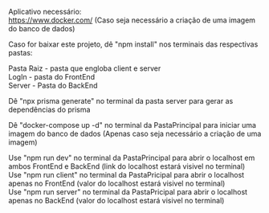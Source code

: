 Aplicativo necessário:<br>
https://www.docker.com/ (Caso seja necessário a criação de uma imagem do banco de dados)<br>

Caso for baixar este projeto, dê "npm install" nos terminais das respectivas pastas:<br>

Pasta Raiz - pasta que engloba client e server<br>
LogIn - pasta do FrontEnd<br>
Server - Pasta do BackEnd<br>

Dê "npx prisma generate" no terminal da pasta server para gerar as dependências do prisma<br>

Dê "docker-compose up -d" no terminal da PastaPrincipal para iniciar uma imagem do banco de dados (Apenas caso seja necessário a criação de uma imagem)<br>

Use "npm run dev" no terminal da PastaPrincipal para abrir o localhost em ambos FrontEnd e BackEnd (link do localhost estará visivel no terminal)<br>
Use "npm run client" no terminal da PastaPricipal para abrir o localhost apenas no FrontEnd (valor do localhost estará visivel no terminal)<br>
Use "npm run server" no terminal da PastaPricipal para abrir o localhost apenas no BackEnd (valor do localhost estará visivel no terminal)<br>
